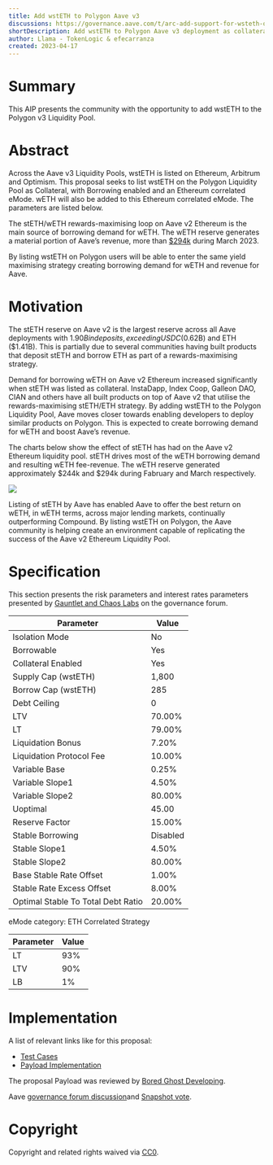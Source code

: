 ```yaml
---
title: Add wstETH to Polygon Aave v3
discussions: https://governance.aave.com/t/arc-add-support-for-wsteth-on-polygon-v3/12266
shortDescription: Add wstETH to Polygon Aave v3 deployment as collateral, with borrowing enabled and an Ethereum correlated eMode.
author: Llama - TokenLogic & efecarranza
created: 2023-04-17
---
```


# Summary

This AIP presents the community with the opportunity to add wstETH to the Polygon v3 Liquidity Pool.

# Abstract

Across the Aave v3 Liquidity Pools, wstETH is listed on Ethereum, Arbitrum and Optimism. This proposal seeks to list wstETH on the Polygon Liquidity Pool as Collateral, with Borrowing enabled and an Ethereum correlated eMode. wETH will also be added to this Ethereum correlated eMode. The parameters are listed below.

The stETH/wETH rewards-maximising loop on Aave v2 Ethereum is the main source of borrowing demand for wETH. The wETH reserve generates a material portion of Aave’s revenue, more than [$294k](https://dune.com/llama/Aave-ETH-Market-Parameters-Simulation) during March 2023. 

By listing wstETH on Polygon users will be able to enter the same yield maximising strategy creating borrowing demand for wETH and revenue for Aave.

# Motivation

The stETH reserve on Aave v2 is the largest reserve across all Aave deployments with $1.90B in deposits, exceeding USDC ($0.62B) and ETH ($1.41B). This is partially due to several communities having built products that deposit stETH and borrow ETH as part of a rewards-maximising strategy. 

Demand for borrowing wETH on Aave v2 Ethereum increased significantly when stETH was listed as collateral. InstaDapp, Index Coop, Galleon DAO, CIAN and others have all built products on top of Aave v2 that utilise the rewards-maximising stETH/ETH strategy. By adding wstETH to the Polygon Liquidity Pool, Aave moves closer towards enabling developers to deploy similar products on Polygon. This is expected to create borrowing demand for wETH and boost Aave’s revenue.

The charts below show the effect of stETH has had on the Aave v2 Ethereum liquidity pool. stETH drives most of the wETH borrowing demand and resulting wETH fee-revenue. The wETH reserve generated approximately $244k and $294k during Fabruary and March respectively.

![](https://i.imgur.com/RaduU68.png)

Listing of stETH by Aave has enabled Aave to offer the best return on wETH, in wETH terms, across major lending markets, continually outperforming Compound. By listing wstETH on Polygon, the Aave community is helping create an environment capable of replicating the success of the Aave v2 Ethereum Liquidity Pool.

# Specification

This section presents the risk parameters and interest rates parameters presented by [Gauntlet and Chaos Labs](https://governance.aave.com/t/arc-add-support-for-wsteth-on-polygon-v3/12266/4) on the governance forum.


|Parameter|Value|
| --- | --- |
|Isolation Mode|No|
|Borrowable|Yes|
|Collateral Enabled| Yes|
|Supply Cap (wstETH)| 1,800|
|Borrow Cap (wstETH)| 285|
|Debt Ceiling| 0|
|LTV| 70.00%|
|LT| 79.00%|
|Liquidation Bonus| 7.20%|
|Liquidation Protocol Fee |10.00%|
|Variable Base|0.25%|
|Variable Slope1|4.50%|
|Variable Slope2|80.00%|
|Uoptimal|45.00|
|Reserve Factor|15.00%|
|Stable Borrowing|Disabled|
|Stable Slope1|4.50%|
|Stable Slope2|80.00%|
|Base Stable Rate Offset|1.00%|
|Stable Rate Excess Offset|8.00%|
|Optimal Stable To Total Debt Ratio|20.00%|

eMode category: ETH Correlated Strategy

|Parameter|Value|
| --- | --- |
| LT | 93% |
| LTV | 90% |
| LB | 1% |

# Implementation

A list of relevant links like for this proposal:

  * [Test Cases](https://github.com/bgd-labs/aave-proposals/tree/main/src/AaveV3Listings_20230413/AaveV3Listings_20230413_PayloadTest.t.sol)
  * [Payload Implementation](https://github.com/bgd-labs/aave-proposals/tree/main/src/AaveV3Listings_20230413/AaveV3Listings_20230413_Payload.sol)

The proposal Payload was reviewed by [Bored Ghost Developing](https://bgdlabs.com/).

Aave [governance forum discussion](https://governance.aave.com/t/arc-add-support-for-wsteth-on-polygon-v3/12266)and [Snapshot vote](https://snapshot.org/#/aave.eth/proposal/0x9d7296b06a66d6d6b4c9e85051477a4d62d066e3f56c248bcc85cbea00f7c7a4).

# Copyright

Copyright and related rights waived via [CC0](https://creativecommons.org/publicdomain/zero/1.0/).

